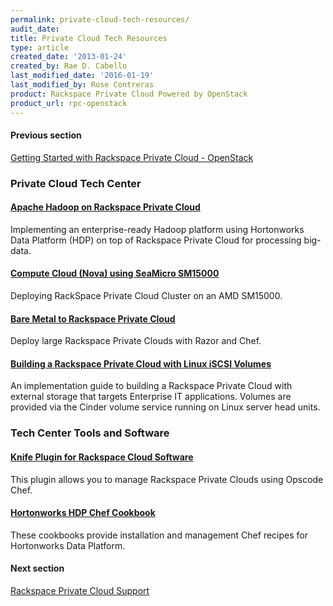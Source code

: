 ```yaml
---
permalink: private-cloud-tech-resources/
audit_date:
title: Private Cloud Tech Resources
type: article
created_date: '2013-01-24'
created_by: Rae D. Cabello
last_modified_date: '2016-01-19'
last_modified_by: Rose Contreras
product: Rackspace Private Cloud Powered by OpenStack
product_url: rpc-openstack
---
```


#### Previous section

[Getting Started with Rackspace Private Cloud -
OpenStack](https://support.rackspace.com/how-to/rpc-openstack/)

### Private Cloud Tech Center

#### [**Apache Hadoop on Rackspace Private Cloud**](https://support.rackspace.com/how-to/apache-hadoop-on-rackspace-private-cloud)

Implementing an enterprise-ready Hadoop platform using Hortonworks Data
Platform (HDP) on top of Rackspace Private Cloud for processing
big-data.

#### [**Compute Cloud (Nova) using SeaMicro SM15000**](https://support.rackspace.com/how-to/compute-cloud-nova-using-seamicro-sm15000)

Deploying RackSpace Private Cloud Cluster on an AMD SM15000.

#### [**Bare Metal to Rackspace Private Cloud**](https://support.rackspace.com/how-to/bare-metal-to-rackspace-private-cloud)

Deploy large Rackspace Private Clouds with Razor and Chef.

#### [**Building a Rackspace Private Cloud with Linux iSCSI Volumes**](https://support.rackspace.com/how-to/building-a-rackspace-private-cloud-with-linux-iscsi-volumes)

An implementation guide to building a Rackspace Private Cloud with
external storage that targets Enterprise IT applications. Volumes are
provided via the Cinder volume service running on Linux server head
units.

### Tech Center Tools and Software

#### [**Knife Plugin for Rackspace Cloud Software**](https://github.com/rackerlabs/knife-alamo)

This plugin allows you to manage Rackspace Private Clouds using Opscode
Chef.

#### [**Hortonworks HDP Chef Cookbook**](https://github.com/rackerlabs/hdp-cookbooks)<span> </span>

These cookbooks provide installation and management Chef recipes for
Hortonworks Data Platform.

#### Next section

[Rackspace Private Cloud
Support](http://www.rackspace.com/cloud/private/openstack/support/)

